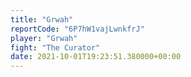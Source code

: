 ```yaml
---
title: "Grwah"
reportCode: "6P7hW1vajLwnkfrJ"
player: "Grwah"
fight: "The Curator"
date: 2021-10-01T19:23:51.380000+00:00
---
```

